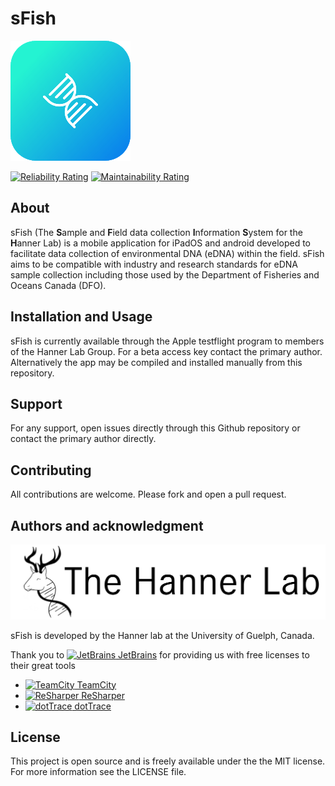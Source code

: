 # sFish

![logo](https://raw.githubusercontent.com/llalon/HannerLabAppMedia/main/sFish_icon.png)

[![Reliability Rating](https://sq.myhappyaccidents.xyz/api/project_badges/measure?project=HannerLabApp&metric=reliability_rating&token=251ce6e259c14d355d2a5d509d7006d9b025cc4a)](https://sq.myhappyaccidents.xyz/dashboard?id=HannerLabApp)
[![Maintainability Rating](https://sq.myhappyaccidents.xyz/api/project_badges/measure?project=HannerLabApp&metric=sqale_rating&token=251ce6e259c14d355d2a5d509d7006d9b025cc4a)](https://sq.myhappyaccidents.xyz/dashboard?id=HannerLabApp)

## About

sFish (The **S**ample and **F**ield data collection **I**nformation **S**ystem for the **H**anner Lab) is a mobile application for iPadOS and android developed to facilitate data collection of environmental DNA (eDNA) within the field. sFish aims to be compatible with industry and research standards for eDNA sample collection including those used by the Department of Fisheries and Oceans Canada (DFO). 

## Installation and Usage
sFish is currently available through the Apple testflight program to members of the Hanner Lab Group. For a beta access key contact the primary author. Alternatively the app may be compiled and installed manually from this repository.

## Support
For any support, open issues directly through this Github repository or contact the primary author directly.

## Contributing
All contributions are welcome. Please fork and open a pull request.

## Authors and acknowledgment

![hl](https://raw.githubusercontent.com/llalon/HannerLabAppMedia/main/HL_logo-with-text.png)

sFish is developed by the Hanner lab at the University of Guelph, Canada.

Thank you to [<img src="https://raw.githubusercontent.com/Sonarr/Sonarr/develop/Logo/Jetbrains/jetbrains.svg" alt="JetBrains" width="32"> JetBrains](http://www.jetbrains.com/) for providing us with free licenses to their great tools

* [<img src="https://raw.githubusercontent.com/Sonarr/Sonarr/develop/Logo/Jetbrains/teamcity.svg" alt="TeamCity" width="32"> TeamCity](http://www.jetbrains.com/teamcity/)
* [<img src="https://raw.githubusercontent.com/Sonarr/Sonarr/develop/Logo/Jetbrains/resharper.svg" alt="ReSharper" width="32"> ReSharper](http://www.jetbrains.com/resharper/)
* [<img src="https://raw.githubusercontent.com/Sonarr/Sonarr/develop/Logo/Jetbrains/dottrace.svg" alt="dotTrace" width="32"> dotTrace](http://www.jetbrains.com/dottrace/)


## License
This project is open source and is freely available under the the MIT license. For more information see the LICENSE file.